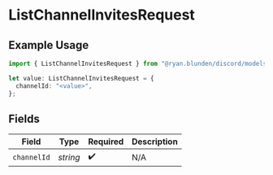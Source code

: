 # ListChannelInvitesRequest

## Example Usage

```typescript
import { ListChannelInvitesRequest } from "@ryan.blunden/discord/models/operations";

let value: ListChannelInvitesRequest = {
  channelId: "<value>",
};
```

## Fields

| Field              | Type               | Required           | Description        |
| ------------------ | ------------------ | ------------------ | ------------------ |
| `channelId`        | *string*           | :heavy_check_mark: | N/A                |